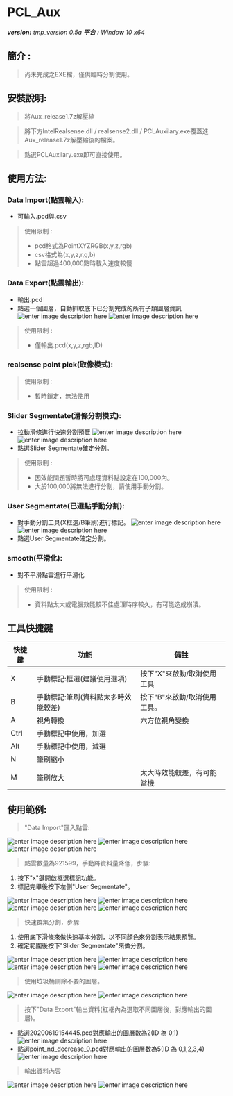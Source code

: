 ﻿# PCL_Aux  
***version:**  tmp_version 0.5a*
***平台 :** Window 10 x64*

## 簡介 :
> 尚未完成之EXE檔，僅供臨時分割使用。

## 安裝說明:
> 將Aux_release1.7z解壓縮

> 將下方IntelRealsense.dll / realsense2.dll / PCLAuxilary.exe覆蓋進Aux_release1.7z解壓縮後的檔案。

> 點選PCLAuxilary.exe即可直接使用。

## 使用方法:
### Data Import(點雲輸入):
* 可輸入.pcd與.csv
> 使用限制 :
> - pcd格式為PointXYZRGB(x,y,z,rgb)
> - csv格式為(x,y,z,r,g,b)
> - 點雲超過400,000點時載入速度較慢

### Data Export(點雲輸出):
* 輸出.pcd
* 點選一個圖層，自動抓取底下已分割完成的所有子類圖層資訊
![enter image description here](https://github.com/komexeu/PCL_Aux/blob/V.1.0.0/readme_image/version_05a_1.png)
![enter image description here](https://github.com/komexeu/PCL_Aux/blob/V.1.0.0/readme_image/version_05a_2.png)
> 使用限制 :
> - 僅輸出.pcd(x,y,z,rgb,ID)

### realsense point pick(取像模式):
> 使用限制 :
>- 暫時鎖定，無法使用
 
### Slider Segmentate(滑條分割模式):
 * 拉動滑條進行快速分割預覽 ![enter image description here](https://github.com/komexeu/PCL_Aux/blob/V.1.0.0/readme_image/version_05a_3.png)
![enter image description here](https://github.com/komexeu/PCL_Aux/blob/V.1.0.0/readme_image/tmp_version_05a_4.png)
* 點選Slider Segmentate確定分割。
> 使用限制 :
>- 因效能問題暫時將可處理資料點設定在100,000內。
>- 大於100,000將無法進行分割，請使用手動分割。

### User Segmentate(已選點手動分割):
* 對手動分割工具(X框選/B筆刷)進行標記。
![enter image description here](https://github.com/komexeu/PCL_Aux/blob/V.1.0.0/readme_image/tmp_version_05a_5.png)
![enter image description here](https://github.com/komexeu/PCL_Aux/blob/V.1.0.0/readme_image/tmp_version_05a_6.png)
* 點選User Segmentate確定分割。

### smooth(平滑化):
* 對不平滑點雲進行平滑化
> 使用限制 :
>- 資料點太大或電腦效能較不佳處理時序較久，有可能造成崩潰。
 
 ## 工具快捷鍵
|快捷鍵|功能| 備註 | 
|-----|----|-----|
| X |手動標記:框選(建議使用選項) |按下"X"來啟動/取消使用工具|
|B|手動標記:筆刷(資料點太多時效能較差)|按下"B"來啟動/取消使用工具。|
|A|視角轉換|六方位視角變換|
|Ctrl|手動標記中使用，加選|
|Alt|手動標記中使用，減選|
|N|筆刷縮小|
|M|筆刷放大|太大時效能較差，有可能當機

## 使用範例:
> "Data Import"匯入點雲:

![enter image description here](https://github.com/komexeu/PCL_Aux/blob/V.1.0.0/readme_image/Usage%20example_1.png)
![enter image description here](https://github.com/komexeu/PCL_Aux/blob/V.1.0.0/readme_image/Usage%20example_2.png)
![enter image description here](https://github.com/komexeu/PCL_Aux/blob/V.1.0.0/readme_image/Usage%20example_3.png)

> 點雲數量為921599，手動將資料量降低，步驟:

 1. 按下"x"鍵開啟框選標記功能。
 2. 標記完畢後按下左側"User Segmentate"。
 
 ![enter image description here](https://github.com/komexeu/PCL_Aux/blob/V.1.0.0/readme_image/Usage%20example_4.png)
![enter image description here](https://github.com/komexeu/PCL_Aux/blob/V.1.0.0/readme_image/Usage%20example_5.png)
![enter image description here](https://github.com/komexeu/PCL_Aux/blob/V.1.0.0/readme_image/Usage%20example_6.png)
![enter image description here](https://github.com/komexeu/PCL_Aux/blob/V.1.0.0/readme_image/Usage%20example_7.png)

> 快速群集分割，步驟:

 1. 使用底下滑條來做快速基本分割，以不同顏色來分割表示結果預覽。
 2. 確定範圍後按下"Slider Segmentate"來做分割。

![enter image description here](https://github.com/komexeu/PCL_Aux/blob/V.1.0.0/readme_image/Usage%20example_8.png)
![enter image description here](https://github.com/komexeu/PCL_Aux/blob/V.1.0.0/readme_image/Usage%20example_9.png)
![enter image description here](https://github.com/komexeu/PCL_Aux/blob/V.1.0.0/readme_image/Usage%20example_10.png)
![enter image description here](https://github.com/komexeu/PCL_Aux/blob/V.1.0.0/readme_image/Usage%20example_11.png)
> 使用垃圾桶刪除不要的圖層。

![enter image description here](https://github.com/komexeu/PCL_Aux/blob/V.1.0.0/readme_image/Usage%20example_13.png)
![enter image description here](https://github.com/komexeu/PCL_Aux/blob/V.1.0.0/readme_image/Usage%20example_14.png)

> 按下"Data Export"輸出資料(紅框內為選取不同圖層後，對應輸出的圖層)。

 - 點選20200619154445.pcd對應輸出的圖層數為2(ID 為 0,1)
![enter image description here](https://github.com/komexeu/PCL_Aux/blob/V.1.0.0/readme_image/Usage%20example_15.png)
 - 點選point_nd_decrease_0.pcd對應輸出的圖層數為5(ID 為 0,1,2,3,4)
![enter image description here](https://github.com/komexeu/PCL_Aux/blob/V.1.0.0/readme_image/Usage%20example_16.png)
> 輸出資料內容

![enter image description here](https://github.com/komexeu/PCL_Aux/blob/V.1.0.0/readme_image/Usage%20example_18.png)
![enter image description here](https://github.com/komexeu/PCL_Aux/blob/V.1.0.0/readme_image/Usage%20example_17.png)
